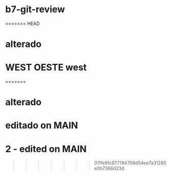 # b7-git-review

<<<<<<< HEAD
# alterado

# WEST OESTE west
=======
# alterado 

# editado on MAIN

# 2 - edited on MAIN
>>>>>>> 011fe9fc677194708d54ee7a31285e0b7366d23d

